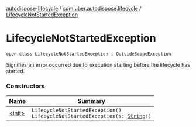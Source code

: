 [autodispose-lifecycle](../../index.md) / [com.uber.autodispose.lifecycle](../index.md) / [LifecycleNotStartedException](./index.md)

# LifecycleNotStartedException

`open class LifecycleNotStartedException : OutsideScopeException`

Signifies an error occurred due to execution starting before the lifecycle has started.

### Constructors

| Name | Summary |
|---|---|
| [&lt;init&gt;](-init-.md) | `LifecycleNotStartedException()`<br>`LifecycleNotStartedException(s: `[`String`](https://kotlinlang.org/api/latest/jvm/stdlib/kotlin/-string/index.html)`!)` |

